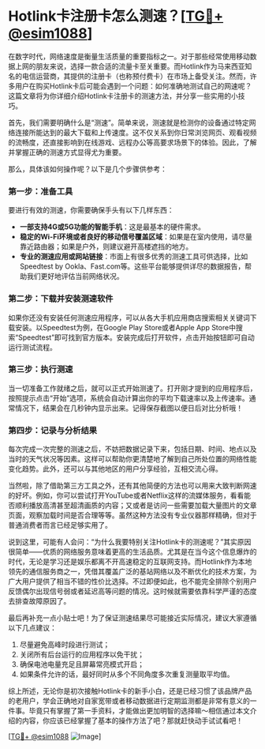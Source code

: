 # Hotlink卡注册卡怎么测速？[[TG💪+ @esim1088](https://t.me/s/esim1088)]

在数字时代，网络速度是衡量生活质量的重要指标之一。对于那些经常使用移动数据上网的朋友来说，选择一款合适的流量卡至关重要。而Hotlink作为马来西亚知名的电信运营商，其提供的注册卡（也称预付费卡）在市场上备受关注。然而，许多用户在购买Hotlink卡后可能会遇到一个问题：如何准确地测试自己的网速呢？这篇文章将为你详细介绍Hotlink卡注册卡的测速方法，并分享一些实用的小技巧。

首先，我们需要明确什么是“测速”。简单来说，测速就是检测你的设备通过特定网络连接所能达到的最大下载和上传速度。这不仅关系到你日常浏览网页、观看视频的流畅度，还直接影响到在线游戏、远程办公等高要求场景下的体验。因此，了解并掌握正确的测速方式显得尤为重要。

那么，具体该如何操作呢？以下是几个步骤供参考：

### 第一步：准备工具

要进行有效的测速，你需要确保手头有以下几样东西：
- **一部支持4G或5G功能的智能手机**：这是最基本的硬件需求。
- **稳定的Wi-Fi环境或者良好的移动信号覆盖区域**：如果是在室内使用，请尽量靠近路由器；如果是户外，则建议避开高楼遮挡的地方。
- **专业的测速应用或网站链接**：市面上有很多优秀的测速工具可供选择，比如Speedtest by Ookla、Fast.com等。这些平台能够提供详尽的数据报告，帮助我们更好地评估当前网络状况。

### 第二步：下载并安装测速软件

如果你还没有安装任何测速应用程序，可以从各大手机应用商店搜索相关关键词下载安装。以Speedtest为例，在Google Play Store或者Apple App Store中搜索“Speedtest”即可找到官方版本。安装完成后打开软件，点击开始按钮即可自动运行测试流程。

### 第三步：执行测速

当一切准备工作就绪之后，就可以正式开始测速了。打开刚才提到的应用程序后，按照提示点击“开始”选项，系统会自动计算出你的平均下载速率以及上传速率。通常情况下，结果会在几秒钟内显示出来。记得保存截图以便日后对比分析哦！

### 第四步：记录与分析结果

每次完成一次完整的测速之后，不妨把数据记录下来，包括日期、时间、地点以及当时的天气状况等因素。这样可以帮助你更清楚地了解到自己所处位置的网络性能变化趋势。此外，还可以与其他地区的用户分享经验，互相交流心得。

当然啦，除了借助第三方工具之外，还有其他简便的方法也可以用来大致判断网速的好坏。例如，你可以尝试打开YouTube或者Netflix这样的流媒体服务，看看能否顺利播放高清甚至超清画质的内容；又或者是访问一些需要加载大量图片的文章页面，观察加载时间是否合理等等。虽然这种方法没有专业仪器那样精确，但对于普通消费者而言已经足够实用了。

说到这里，可能有人会问：“为什么我要特别关注Hotlink卡的测速呢？”其实原因很简单——优质的网络服务意味着更高的生活品质。尤其是在当今这个信息爆炸的时代，无论是学习还是娱乐都离不开高速稳定的互联网支持。而Hotlink作为本地领先的通信服务商之一，凭借其覆盖广泛的基站网络以及不断优化的技术方案，为广大用户提供了相当不错的性价比选择。不过即便如此，也不能完全排除个别用户反馈偶尔出现信号弱或者延迟高等问题的情况。这时候就需要依靠科学严谨的态度去排查故障原因了。

最后再补充一点小贴士吧！为了保证测速结果尽可能接近实际情况，建议大家遵循以下几点建议：
1. 尽量避免高峰时段进行测试；
2. 关闭所有后台运行的应用程序以免干扰；
3. 确保电池电量充足且屏幕常亮模式开启；
4. 如果条件允许的话，最好同时从多个不同角度多次重复测量取平均值。

综上所述，无论你是初次接触Hotlink卡的新手小白，还是已经习惯了该品牌产品的老用户，学会正确地对自家宽带或者移动数据进行定期监测都是非常有意义的一件事。毕竟只有掌握了第一手资料，才能做出更加明智的选择嘛～相信通过本文介绍的内容，你应该已经掌握了基本的操作方法了吧？那就赶快动手试试看吧！

[[TG💪+ @esim1088](https://t.me/s/esim1088) ![Image](https://i.postimg.cc/4NQfJmqS/Snipaste-2025-05-13-00-14-12.png)]